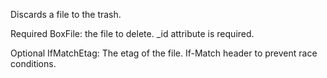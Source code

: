 Discards a file to the trash.

Required
BoxFile: the file to delete.
_id attribute is required.

Optional
IfMatchEtag: The etag of the file. If-Match header to prevent race conditions.